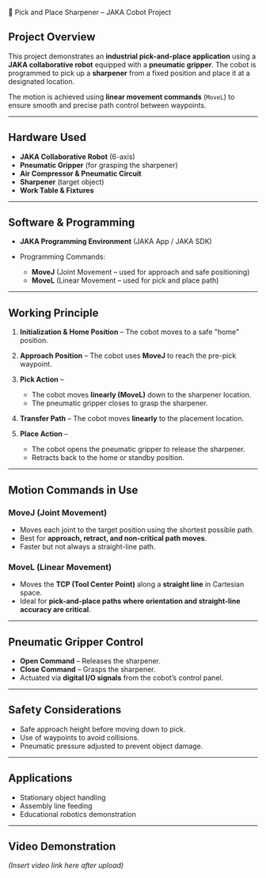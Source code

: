 📄 Pick and Place Sharpener – JAKA Cobot Project

## **Project Overview**

This project demonstrates an **industrial pick-and-place application** using a **JAKA collaborative robot** equipped with a **pneumatic gripper**. The cobot is programmed to pick up a **sharpener** from a fixed position and place it at a designated location.

The motion is achieved using **linear movement commands** (`MoveL`) to ensure smooth and precise path control between waypoints.

---

## **Hardware Used**

* **JAKA Collaborative Robot** (6-axis)
* **Pneumatic Gripper** (for grasping the sharpener)
* **Air Compressor & Pneumatic Circuit**
* **Sharpener** (target object)
* **Work Table & Fixtures**

---

## **Software & Programming**

* **JAKA Programming Environment** (JAKA App / JAKA SDK)
* Programming Commands:

  * **MoveJ** (Joint Movement – used for approach and safe positioning)
  * **MoveL** (Linear Movement – used for pick and place path)

---

## **Working Principle**

1. **Initialization & Home Position** – The cobot moves to a safe "home" position.
2. **Approach Position** – The cobot uses **MoveJ** to reach the pre-pick waypoint.
3. **Pick Action** –

   * The cobot moves **linearly (MoveL)** down to the sharpener location.
   * The pneumatic gripper closes to grasp the sharpener.
4. **Transfer Path** – The cobot moves **linearly** to the placement location.
5. **Place Action** –

   * The cobot opens the pneumatic gripper to release the sharpener.
   * Retracts back to the home or standby position.

---

## **Motion Commands in Use**

### **MoveJ (Joint Movement)**

* Moves each joint to the target position using the shortest possible path.
* Best for **approach, retract, and non-critical path moves**.
* Faster but not always a straight-line path.

### **MoveL (Linear Movement)**

* Moves the **TCP (Tool Center Point)** along a **straight line** in Cartesian space.
* Ideal for **pick-and-place paths where orientation and straight-line accuracy are critical**.

---

## **Pneumatic Gripper Control**

* **Open Command** – Releases the sharpener.
* **Close Command** – Grasps the sharpener.
* Actuated via **digital I/O signals** from the cobot’s control panel.

---

## **Safety Considerations**

* Safe approach height before moving down to pick.
* Use of waypoints to avoid collisions.
* Pneumatic pressure adjusted to prevent object damage.

---

## **Applications**

* Stationary object handling
* Assembly line feeding
* Educational robotics demonstration

---

## **Video Demonstration**

*(Insert video link here after upload)*



